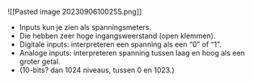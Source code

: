 ![[Pasted image 20230906100255.png]]
- Inputs kun je zien als spanningsmeters.
- Die hebben zeer hoge ingangsweerstand (open klemmen).
- Digitale inputs: interpreteren een spanning als een “0” of “1”. 
- Analoge inputs: interpreteren spanning tussen laag en hoog als een groter getal. 
- (10-bits? dan 1024 niveaus, tussen 0 en 1023.)